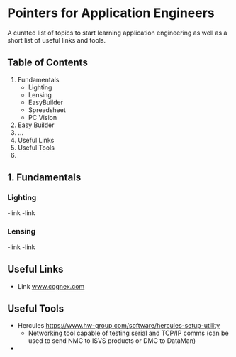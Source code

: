 # Pointers for Application Engineers

A curated list of topics to start learning application engineering as well as a short list of useful links and tools.



## Table of Contents
1. Fundamentals
   - Lighting
   - Lensing
   - EasyBuilder
   - Spreadsheet
   - PC Vision
2. Easy Builder
3. ...
4. Useful Links
5. Useful Tools
6. 

## 1. Fundamentals
### Lighting
-link
-link

### Lensing
-link
-link


## Useful Links
- Link www.cognex.com

## Useful Tools
- Hercules https://www.hw-group.com/software/hercules-setup-utility
  - Networking tool capable of testing serial and TCP/IP comms (can be used to send NMC to ISVS products or DMC to DataMan)
- 
